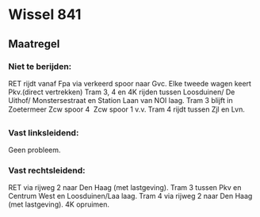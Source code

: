 # Wissel 841
## Maatregel
### Niet te berijden:
RET rijdt vanaf Fpa via verkeerd spoor naar Gvc. Elke tweede wagen keert Pkv.(direct vertrekken)
Tram 3, 4 en 4K rijden tussen Loosduinen/ De Uithof/ Monstersestraat en Station Laan van NOI laag. 
Tram 3 blijft in Zoetermeer Zcw spoor 4  Zcw spoor 1 v.v.
Tram 4 rijdt tussen Zjl en Lvn.
### Vast linksleidend:
Geen probleem.
### Vast rechtsleidend:
RET via rijweg 2 naar Den Haag (met lastgeving).
Tram 3 tussen Pkv en Centrum West en Loosduinen/Laa laag.
Tram 4 via rijweg 2 naar Den Haag (met lastgeving).
4K opruimen.